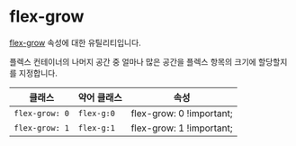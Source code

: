 # flex-grow

[flex-grow](https://developer.mozilla.org/en-US/docs/Web/CSS/flex-grow) 속성에 대한 유틸리티입니다.

플렉스 컨테이너의 나머지 공간 중 얼마나 많은 공간을 플렉스 항목의 크기에 할당할지를 지정합니다.

<table>
  <thead>
    <tr>
      <th scope="col">클래스</th>
      <th scope="col">약어 클래스</th>
      <th scope="col">속성</th>
    </tr>
  </thead>
  <tbody>
  <!-- flex-grow: 0 -->
<tr>
  <td><code>flex-grow: 0</code></td>
  <td><code>flex-g:0</code></td>
  <td><span class="code">flex-grow: 0 !important;</span></td>
</tr>

<!-- flex-grow: 1 -->
<tr>
  <td><code>flex-grow: 1</code></td>
  <td><code>flex-g:1</code></td>
  <td><span class="code">flex-grow: 1 !important;</span></td>
</tr>

  </tbody>

</table>
